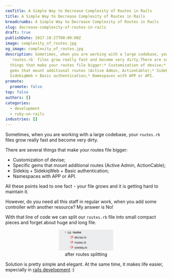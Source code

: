 ```yaml
---
ceoTitle: A Simple Way to Decrease Complexity of Routes in Rails
title: A Simple Way to Decrease Complexity of Routes in Rails
breadcrumbs: A Simple Way to Decrease Complexity of Routes in Rails
slug: decrease-complexity-of-routes-in-rails
draft: true
publishDate: 2017-10-27T00:00:00Z
image: complexity_of_routes.jpg
og_image: complexity_of_routes.jpg
description: Sometimes, when you are working with a large codebase, your
  `routes.rb` files grow really fast and become very dirty.There are several
  things that make your routes file bigger:* Customization of devise;* Specific
  gems that mount additional routes (Active Admin, ActionCable);* Sidekiq +
  SidekiqWeb + Basic authentication;* Namespaces with APP or API.
promote:
  promote: false
top: false
authors: []
categories:
  - development
  - ruby-on-rails
industries: []
---
```

Sometimes, when you are working with a large codebase, your `routes.rb` files grow really fast and become very dirty.

There are several things that make your routes file bigger:

* Customization of devise;
* Specific gems that mount additional routes (Active Admin, ActionCable);
* Sidekiq + SidekiqWeb + Basic authentication;
* Namespaces with APP or API.

All these points lead to one fact  - your file grows and it is getting hard to maintain it.

<script src="https://gist.github.com/DmytroVasin/89e4ee21637d9981ee4ce2b32525b3a2.js"></script>

However, do you need all this staff in regular work, when you add some controller with another resource? My answer is No!

<script src="https://gist.github.com/DmytroVasin/517de0e119dbd938293a45d57dd0cd3b.js"></script>

With that line of code we can split our `routes.rb` file into small compact pieces and forget about huge and long file.

<center><figure><img src="routes_splitting.png" alt="After routes splitting" style="width: 40%;"/><figcaption>after routes splitting</figcaption></figure></center>

<script src="https://gist.github.com/DmytroVasin/fd1814f8cb80316332f87185f2066998.js"></script>

Solution is pretty simple and elegant. At the same time, it makes life easier, especially in [rails development](https://anadea.info/services/web-development/ruby-on-rails-development) :)
